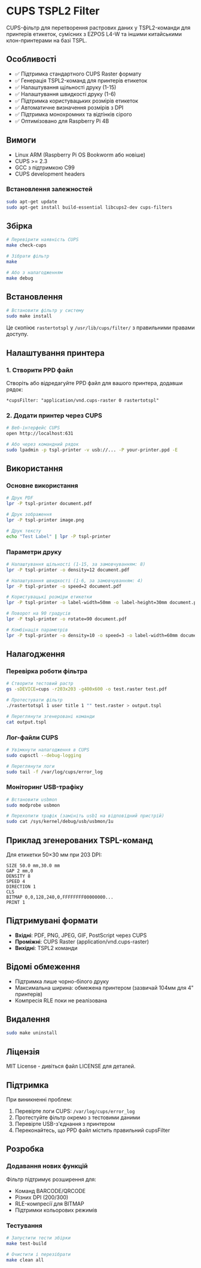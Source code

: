 # CUPS TSPL2 Filter

CUPS-фільтр для перетворення растрових даних у TSPL2-команди для принтерів етикеток, сумісних з EZPOS L4-W та іншими китайськими клон-принтерами на базі TSPL.

## Особливості

- ✅ Підтримка стандартного CUPS Raster формату
- ✅ Генерація TSPL2-команд для принтерів етикеток
- ✅ Налаштування щільності друку (1-15)
- ✅ Налаштування швидкості друку (1-6)
- ✅ Підтримка користувацьких розмірів етикеток
- ✅ Автоматичне визначення розмірів з DPI
- ✅ Підтримка монохромних та відтінків сірого
- ✅ Оптимізовано для Raspberry Pi 4B

## Вимоги

- Linux ARM (Raspberry Pi OS Bookworm або новіше)
- CUPS >= 2.3
- GCC з підтримкою C99
- CUPS development headers

### Встановлення залежностей

```bash
sudo apt-get update
sudo apt-get install build-essential libcups2-dev cups-filters
```

## Збірка

```bash
# Перевірити наявність CUPS
make check-cups

# Зібрати фільтр
make

# Або з налагодженням
make debug
```

## Встановлення

```bash
# Встановити фільтр у систему
sudo make install
```

Це скопіює `rastertotspl` у `/usr/lib/cups/filter/` з правильними правами доступу.

## Налаштування принтера

### 1. Створити PPD файл

Створіть або відредагуйте PPD файл для вашого принтера, додавши рядок:

```ppd
*cupsFilter: "application/vnd.cups-raster 0 rastertotspl"
```

### 2. Додати принтер через CUPS

```bash
# Веб-інтерфейс CUPS
open http://localhost:631

# Або через командний рядок
sudo lpadmin -p tspl-printer -v usb://... -P your-printer.ppd -E
```

## Використання

### Основне використання

```bash
# Друк PDF
lpr -P tspl-printer document.pdf

# Друк зображення
lpr -P tspl-printer image.png

# Друк тексту
echo "Test Label" | lpr -P tspl-printer
```

### Параметри друку

```bash
# Налаштування щільності (1-15, за замовчуванням: 8)
lpr -P tspl-printer -o density=12 document.pdf

# Налаштування швидкості (1-6, за замовчуванням: 4)
lpr -P tspl-printer -o speed=2 document.pdf

# Користувацькі розміри етикетки
lpr -P tspl-printer -o label-width=50mm -o label-height=30mm document.pdf

# Поворот на 90 градусів
lpr -P tspl-printer -o rotate=90 document.pdf

# Комбінація параметрів
lpr -P tspl-printer -o density=10 -o speed=3 -o label-width=60mm document.pdf
```

## Налагодження

### Перевірка роботи фільтра

```bash
# Створити тестовий растр
gs -sDEVICE=cups -r203x203 -g400x600 -o test.raster test.pdf

# Протестувати фільтр
./rastertotspl 1 user title 1 "" test.raster > output.tspl

# Переглянути згенеровані команди
cat output.tspl
```

### Лог-файли CUPS

```bash
# Увімкнути налагодження в CUPS
sudo cupsctl --debug-logging

# Переглянути логи
sudo tail -f /var/log/cups/error_log
```

### Моніторинг USB-трафіку

```bash
# Встановити usbmon
sudo modprobe usbmon

# Перехопити трафік (замініть usb1 на відповідний пристрій)
sudo cat /sys/kernel/debug/usb/usbmon/1u
```

## Приклад згенерованих TSPL-команд

Для етикетки 50×30 мм при 203 DPI:

```tspl
SIZE 50.0 mm,30.0 mm
GAP 2 mm,0
DENSITY 8
SPEED 4
DIRECTION 1
CLS
BITMAP 0,0,128,240,0,FFFFFFFF00000000...
PRINT 1
```

## Підтримувані формати

- **Вхідні**: PDF, PNG, JPEG, GIF, PostScript через CUPS
- **Проміжні**: CUPS Raster (application/vnd.cups-raster)
- **Вихідні**: TSPL2 команди

## Відомі обмеження

- Підтримка лише чорно-білого друку
- Максимальна ширина: обмежена принтером (зазвичай 104мм для 4" принтерів)
- Компресія RLE поки не реалізована

## Видалення

```bash
sudo make uninstall
```

## Ліцензія

MIT License - дивіться файл LICENSE для деталей.

## Підтримка

При виникненні проблем:

1. Перевірте логи CUPS: `/var/log/cups/error_log`
2. Протестуйте фільтр окремо з тестовими даними
3. Перевірте USB-з'єднання з принтером
4. Переконайтесь, що PPD файл містить правильний cupsFilter

## Розробка

### Додавання нових функцій

Фільтр підтримує розширення для:
- Команд BARCODE/QRCODE
- Різних DPI (200/300)
- RLE-компресії для BITMAP
- Підтримки кольорових режимів

### Тестування

```bash
# Запустити тести збірки
make test-build

# Очистити і перезібрати
make clean all
```
